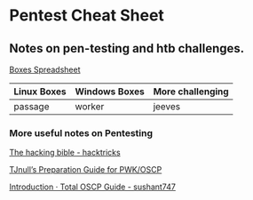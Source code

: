 # Pentest Cheat Sheet

## Notes on pen-testing and htb challenges.

[Boxes Spreadsheet](https://docs.google.com/spreadsheets/d/1dwSMIAPIam0PuRBkCiDI88pU3yzrqqHkDtBngUHNCw8/edit#gid=1839402159])

| Linux Boxes | Windows Boxes | More challenging |
| ----------- | ------------- | ---------------- |
| passage     | worker        | jeeves           |

### More useful notes on Pentesting

[The hacking bible - hacktricks](https://book.hacktricks.xyz/pentesting-methodology)

[TJnull’s Preparation Guide for PWK/OSCP](https://www.netsecfocus.com/oscp/2019/03/29/The_Journey_to_Try_Harder-_TJNulls_Preparation_Guide_for_PWK_OSCP.html)

[Introduction · Total OSCP Guide - sushant747](https://sushant747.gitbooks.io/total-oscp-guide/content/pay)